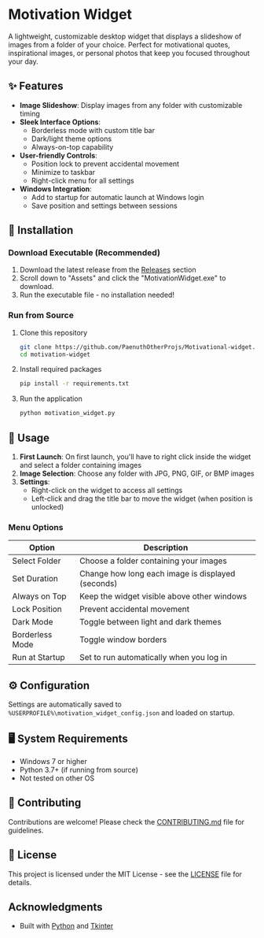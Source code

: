 # Motivation Widget

A lightweight, customizable desktop widget that displays a slideshow of images from a folder of your choice. Perfect for motivational quotes, inspirational images, or personal photos that keep you focused throughout your day.

## ✨ Features

- **Image Slideshow**: Display images from any folder with customizable timing
- **Sleek Interface Options**:
  - Borderless mode with custom title bar
  - Dark/light theme options 
  - Always-on-top capability
- **User-friendly Controls**:
  - Position lock to prevent accidental movement
  - Minimize to taskbar
  - Right-click menu for all settings
- **Windows Integration**:
  - Add to startup for automatic launch at Windows login
  - Save position and settings between sessions

## 🚀 Installation

### Download Executable (Recommended)
1. Download the latest release from the [Releases](https://github.com/PaenuthOtherProjs/Motivational-widget/releases) section
2. Scroll down to "Assets" and click the "MotivationWidget.exe" to download.
3. Run the executable file - no installation needed!

### Run from Source
1. Clone this repository
   ```bash
   git clone https://github.com/PaenuthOtherProjs/Motivational-widget.git
   cd motivation-widget
   ```

2. Install required packages
   ```bash
   pip install -r requirements.txt
   ```

3. Run the application
   ```bash
   python motivation_widget.py
   ```

## 📖 Usage

1. **First Launch**: On first launch, you'll have to right click inside the widget and select a folder containing images
2. **Image Selection**: Choose any folder with JPG, PNG, GIF, or BMP images
3. **Settings**:
   - Right-click on the widget to access all settings
   - Left-click and drag the title bar to move the widget (when position is unlocked)

### Menu Options

| Option | Description |
|--------|-------------|
| Select Folder | Choose a folder containing your images |
| Set Duration | Change how long each image is displayed (seconds) |
| Always on Top | Keep the widget visible above other windows |
| Lock Position | Prevent accidental movement |
| Dark Mode | Toggle between light and dark themes |
| Borderless Mode | Toggle window borders |
| Run at Startup | Set to run automatically when you log in |

## ⚙️ Configuration

Settings are automatically saved to `%USERPROFILE%\motivation_widget_config.json` and loaded on startup.

## 🖥️ System Requirements

- Windows 7 or higher
- Python 3.7+ (if running from source)
- Not tested on other OS

## 🤝 Contributing

Contributions are welcome! Please check the [CONTRIBUTING.md](CONTRIBUTING.md) file for guidelines.

## 📝 License

This project is licensed under the MIT License - see the [LICENSE](LICENSE) file for details.

## Acknowledgments

- Built with [Python](https://www.python.org/) and [Tkinter](https://docs.python.org/3/library/tkinter.html)
